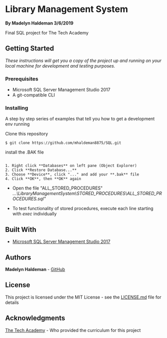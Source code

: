 # Library Management System
**By Madelyn Haldeman 3/6/2019**

Final SQL project for The Tech Academy 

## Getting Started

*These instructions will get you a copy of the project up and running on your local machine for development and testing purposes.*

### Prerequisites

* Microsoft SQL Server Management Studio 2017
* A git-compatible CLI 

### Installing

A step by step series of examples that tell you how to get a development env running

Clone this repository 

```
$ git clone https://github.com/mhaldeman8875/SQL.git

```

install the .BAK file 

```

1. Right click **Databases** on left pane (Object Explorer)
2. Click **Restore Database...**
3. Choose **Device**, click "..." and add your **.bak** file
4. Click **OK**, then **OK** again

```

- Open the file "ALL_STORED_PROCEDURES" *_...\LibraryManagementSystem\STORED_PROCEDURES\ALL_STORED_PROCEDURES.sql"_*

- To test functionality of stored procedures, execute each line starting with *exec* individually

## Built With

* [Microsoft SQL Server Management Studio 2017](https://docs.microsoft.com/en-us/sql/ssms/download-sql-server-management-studio-ssms?view=sql-server-2017)


## Authors

  **Madelyn Haldeman** - [GitHub](https://github.com/mhaldeman8875)


## License

This project is licensed under the MIT License - see the [LICENSE.md](LICENSE.md) file for details

## Acknowledgments

[The Tech Academy](https://www.learncodinganywhere.com/) - Who provided the curriculum for this project
